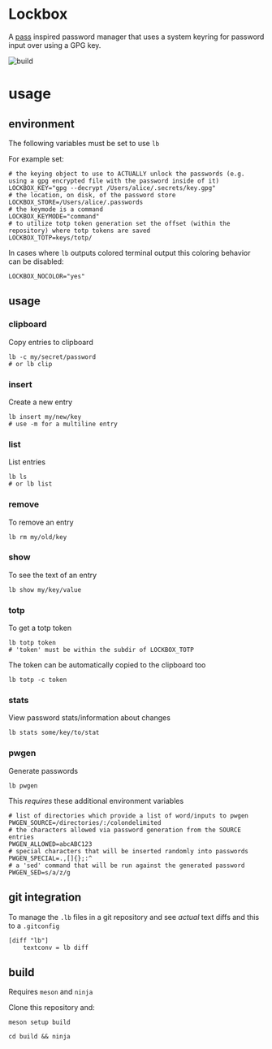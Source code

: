 Lockbox
===

A [pass](https://www.passwordstore.org/) inspired password manager that uses a system
keyring for password input over using a GPG key.

![build](https://github.com/enckse/lockbox/actions/workflows/main.yml/badge.svg)

# usage

## environment

The following variables must be set to use `lb`

For example set:
```
# the keying object to use to ACTUALLY unlock the passwords (e.g. using a gpg encrypted file with the password inside of it)
LOCKBOX_KEY="gpg --decrypt /Users/alice/.secrets/key.gpg"
# the location, on disk, of the password store
LOCKBOX_STORE=/Users/alice/.passwords
# the keymode is a command
LOCKBOX_KEYMODE="command"
# to utilize totp token generation set the offset (within the repository) where totp tokens are saved
LOCKBOX_TOTP=keys/totp/
```

In cases where `lb` outputs colored terminal output this coloring behavior can be disabled:
```
LOCKBOX_NOCOLOR="yes"
```

## usage

### clipboard

Copy entries to clipboard
```
lb -c my/secret/password
# or lb clip
```

### insert

Create a new entry
```
lb insert my/new/key
# use -m for a multiline entry
```

### list

List entries
```
lb ls
# or lb list
```

### remove

To remove an entry
```
lb rm my/old/key
```

### show

To see the text of an entry
```
lb show my/key/value
```

### totp

To get a totp token
```
lb totp token
# 'token' must be within the subdir of LOCKBOX_TOTP
```

The token can be automatically copied to the clipboard too
```
lb totp -c token
```

### stats

View password stats/information about changes
```
lb stats some/key/to/stat
```

### pwgen

Generate passwords
```
lb pwgen
```

This _requires_ these additional environment variables
```
# list of directories which provide a list of word/inputs to pwgen
PWGEN_SOURCE=/directories/:/colondelimited
# the characters allowed via password generation from the SOURCE entries
PWGEN_ALLOWED=abcABC123
# special characters that will be inserted randomly into passwords
PWGEN_SPECIAL=.,[]{};:^
# a 'sed' command that will be run against the generated password
PWGEN_SED=s/a/z/g
```

## git integration

To manage the `.lb` files in a git repository and see _actual_ text diffs and this to a `.gitconfig`
```
[diff "lb"]
    textconv = lb diff
```

## build

Requires `meson` and `ninja`

Clone this repository and:
```
meson setup build
```

```
cd build && ninja
```
